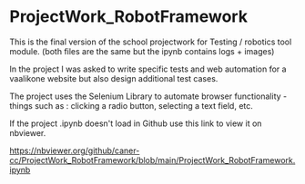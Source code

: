 # ProjectWork_RobotFramework
This is the final version of the school projectwork for Testing / robotics tool module. (both files are the same but the ipynb contains logs + images)

In the project I was asked to write specific tests and web automation for a vaalikone website but also design additional test cases.
 
The project uses the Selenium Library to automate browser functionality - things such as : clicking a radio button, selecting a text field, etc. 

If the project .ipynb doesn't load in Github use this link to view it on nbviewer.

https://nbviewer.org/github/caner-cc/ProjectWork_RobotFramework/blob/main/ProjectWork_RobotFramework.ipynb
